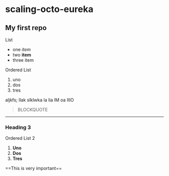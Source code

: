 # scaling-octo-eureka
## My first repo

List
- one *item*
- two **item**
- three item

Ordered List
1. uno
2. dos
3. tres

aljkfs; llak slklwka la lia lM oa IIIO

> BLOCKQUOTE

---

### Heading 3

Ordered List 2
1. **Uno**
2. **Dos**
3. **Tres**

==This is very important==
